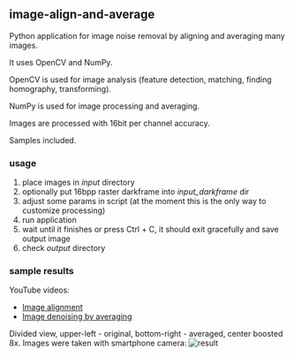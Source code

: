 ## image-align-and-average

Python application for image noise removal by aligning and averaging many images.

It uses OpenCV and NumPy.

OpenCV is used for image analysis (feature detection, matching, finding homography, transforming).

NumPy is used for image processing and averaging. 

Images are processed with 16bit per channel accuracy.

Samples included.


### usage

1. place images in *input* directory
1. optionally put 16bpp raster darkframe into *input_darkframe* dir
1. adjust some params in script (at the moment this is the only way to customize processing)
1. run application
1. wait until it finishes or press Ctrl + C, it should exit gracefully and save output image
1. check *output* directory

### sample results

YouTube videos:
  * [Image alignment](https://www.youtube.com/watch?v=hhg6CC40sQQ)
  * [Image denoising by averaging](https://www.youtube.com/watch?v=gHukdX8MLIU)

Divided view, upper-left - original, bottom-right - averaged, center boosted 8x. Images were taken with smartphone camera:
![result](https://raw.githubusercontent.com/michal2229/image-align-and-average/master/results/IMG_20160402_210944_40-images_boost-8x_comparision_small.jpg)
